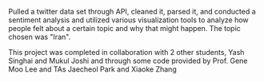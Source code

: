 Pulled a twitter data set through API, cleaned it, parsed it, and conducted a sentiment analysis and utilized various visualization tools to analyze how people felt about a certain topic and why that might happen. The topic chosen was "Iran".

This project was completed in collaboration with 2 other students, Yash Singhai and Mukul Joshi and through some code provided by Prof. Gene Moo Lee and TAs Jaecheol Park and Xiaoke Zhang 
